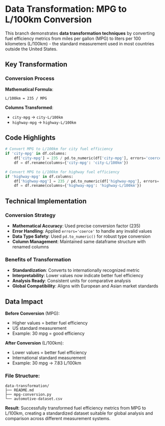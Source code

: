 # Data Transformation: MPG to L/100km Conversion

This branch demonstrates **data transformation techniques** by converting fuel efficiency metrics from miles per gallon (MPG) to liters per 100 kilometers (L/100km) - the standard measurement used in most countries outside the United States.

## Key Transformation

### Conversion Process
**Mathematical Formula**: 
```
L/100km = 235 / MPG
```

**Columns Transformed**:
- `city-mpg` → `city-L/100km`
- `highway-mpg` → `highway-L/100km`

## Code Highlights

```python
# Convert MPG to L/100km for city fuel efficiency
if 'city-mpg' in df.columns:
    df['city-mpg'] = 235 / pd.to_numeric(df['city-mpg'], errors='coerce')
    df = df.rename(columns={'city-mpg': 'city-L/100km'})
    
# Convert MPG to L/100km for highway fuel efficiency  
if 'highway-mpg' in df.columns:
    df['highway-mpg'] = 235 / pd.to_numeric(df['highway-mpg'], errors='coerce')
    df = df.rename(columns={'highway-mpg': 'highway-L/100km'})
```

## Technical Implementation

### Conversion Strategy
- **Mathematical Accuracy**: Used precise conversion factor (235)
- **Error Handling**: Applied `errors='coerce'` to handle any invalid values
- **Data Type Safety**: Used `pd.to_numeric()` for robust type conversion
- **Column Management**: Maintained same dataframe structure with renamed columns

### Benefits of Transformation
- **Standardization**: Converts to internationally recognized metric
- **Interpretability**: Lower values now indicate better fuel efficiency
- **Analysis Ready**: Consistent units for comparative analysis
- **Global Compatibility**: Aligns with European and Asian market standards

## Data Impact

**Before Conversion** (MPG):
- Higher values = better fuel efficiency
- US standard measurement
- Example: 30 mpg = good efficiency

**After Conversion** (L/100km):
- Lower values = better fuel efficiency  
- International standard measurement
- Example: 30 mpg → 7.83 L/100km

### File Structure:
```
data-transformation/
├── README.md
├── mpg-conversion.py
└── automotive-dataset.csv
```

**Result**: Successfully transformed fuel efficiency metrics from MPG to L/100km, creating a standardized dataset suitable for global analysis and comparison across different measurement systems.

